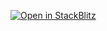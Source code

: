 [![Open in StackBlitz](https://developer.stackblitz.com/img/open_in_stackblitz.svg)](https://stackblitz.com/fork/github/baitando/dhbw-web/tree/master/02b_responsive/initial?file=index.html&terminal=stackblitz&title=Aufgabe%202%20Modul%202b%20%28Responsive%29)